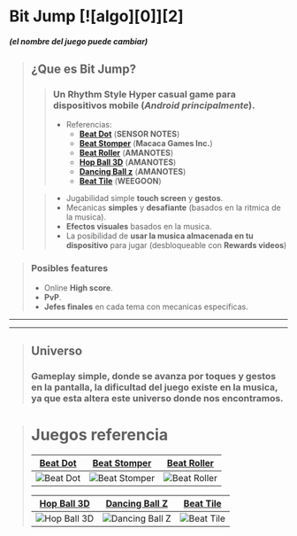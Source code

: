 # **Bit Jump** [![algo][0]][2]
##### (el nombre del juego puede cambiar)

>## ¿Que es **Bit Jump**?
>> ### Un **Rhythm Style Hyper casual game** para dispositivos mobile (*Android principalmente*).
>>   - Referencias:
>>       - [**Beat Dot**](https://play.google.com/store/apps/details?id=com.dot.beat.dancing.line.ball&hl=es_419) (**SENSOR NOTES**)
>>       - [**Beat Stomper**](https://play.google.com/store/apps/details?id=com.RockyHong.BeatStomperAndroid&hl=es_419) (**Macaca Games Inc.**)
>>       - [**Beat Roller**](https://play.google.com/store/apps/details?id=com.amanotes.pamabeatroller&hl=es_419) (**AMANOTES**) 
>>       - [**Hop Ball 3D**](https://play.google.com/store/apps/details?id=com.amanotes.pamarollingtiles2&hl=es_419) (**AMANOTES**)
>>       - [**Dancing Ball z**](https://play.google.com/store/apps/details?id=com.amanotes.db&hl=es_419) (**AMANOTES**)
>>       - [**Beat Tile**](https://play.google.com/store/apps/details?id=com.weegoon.beattiles&hl=es_419) (**WEEGOON**)
>   
>>   - Jugabilidad simple **touch screen** y **gestos**.
>>   - Mecanicas **simples** y **desafiante** (basados en la ritmica de la musica).
>>   - **Efectos visuales** basados en la musica.
>>   - La posibilidad de **usar la musica almacenada en tu dispositivo** para jugar (desbloqueable con **Rewards videos**)

> ### Posibles **features**
>   - Online **High score**.
>   - **PvP**.
>   - **Jefes finales** en cada tema con mecanicas especificas.
---
---
>## **Universo**
>### Gameplay **simple**, donde se avanza por **toques y gestos** en la pantalla, la **dificultad** del juego existe en la musica, ya que esta **altera este universo** donde nos encontramos.

> # Juegos referencia
> [Beat Dot](https://play.google.com/store/apps/details?id=com.dot.beat.dancing.line.ball&hl=es_419)|[Beat Stomper](https://play.google.com/store/apps/details?id=com.RockyHong.BeatStomperAndroid&hl=es_419)|[Beat Roller](https://play.google.com/store/apps/details?id=com.amanotes.pamabeatroller&hl=es_419)
> ---|---|---
> <img src="README/Beat Dot.gif" title="Beat Dot"> | <img src="README/Beat Stomper.gif" title="Beat Stomper"> | <img src="README/Beat Roller.gif" title="Beat Roller">
>
> [Hop Ball 3D](https://play.google.com/store/apps/details?id=com.amanotes.pamarollingtiles2&hl=es_419) | [Dancing Ball Z](https://play.google.com/store/apps/details?id=com.amanotes.db&hl=es_419) | [Beat Tile](https://play.google.com/store/apps/details?id=com.weegoon.beattiles&hl=es_419)
> ---|---|---
> <img src="README/Hop Ball 3D.gif" title="Hop Ball 3D"> | <img src="README/Dancing Ball Z.gif" title="Dancing Ball Z"> | <img src="README/Beat Tile.gif" title="Beat Tile">